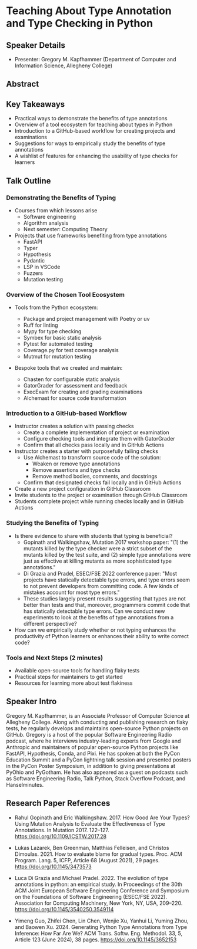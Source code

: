 # Teaching About Type Annotation and Type Checking in Python

## Speaker Details

- Presenter: Gregory M. Kapfhammer (Department of Computer and Information
Science, Allegheny College)

## Abstract

## Key Takeaways

- Practical ways to demonstrate the benefits of type annotations
- Overview of a tool ecosystem for teaching about types in Python
- Introduction to a GitHub-based workflow for creating projects and examinations
- Suggestions for ways to empirically study the benefits of type annotations
- A wishlist of features for enhancing the usability of type checks for learners

## Talk Outline

### Demonstrating the Benefits of Typing

- Courses from which lessons arise
    - Software engineering
    - Algorithm analysis
    - Next semester: Computing Theory
- Projects that use frameworks benefiting from type annotations
    - FastAPI
    - Typer
    - Hypothesis
    - Pydantic
    - LSP in VSCode
    - Fuzzers
    - Mutation testing

### Overview of the Chosen Tool Ecosystem

- Tools from the Python ecosystem:
    - Package and project management with Poetry or uv
    - Ruff for linting
    - Mypy for type checking
    - Symbex for basic static analysis
    - Pytest for automated testing
    - Coverage.py for test coverage analysis
    - Mutmut for mutation testing

- Bespoke tools that we created and maintain:
    - Chasten for configurable static analysis
    - GatorGrader for assessment and feedback
    - ExecExam for creating and grading examinations
    - Alchemast for source code transformation

### Introduction to a GitHub-based Workflow

- Instructor creates a solution with passing checks
    - Create a complete implementation of project or examination
    - Configure checking tools and integrate them with GatorGrader
    - Confirm that all checks pass locally and in GitHub Actions
- Instructor creates a starter with purposefully failing checks
    - Use Alchemast to transform source code of the solution:
        - Weaken or remove type annotations
        - Remove assertions and type checks
        - Remove method bodies, comments, and docstrings
    - Confirm that designated checks fail locally and in GitHub Actions
- Create a new project configuration in GitHub Classroom
- Invite students to the project or examination through GitHub Classroom
- Students complete project while running checks locally and in GitHub Actions

### Studying the Benefits of Typing

- Is there evidence to share with students that typing is beneficial?
    - Gopinath and Walkingshaw, Mutation 2017 workshop paper: "(1) the mutants
    killed by the type checker were a strict subset of the mutants killed by
    the test suite, and (2) simple type annotations were just as effective at
    killing mutants as more sophisticated type annotations."
    - Di Grazia and Pradel, ESEC/FSE 2022 conference paper: "Most projects have
    statically detectable type errors, and type errors seem to not prevent
    developers from committing code. A few kinds of mistakes account for most
    type errors."
    - These studies largely present results suggesting that types are not
    better than tests and that, moreover, programmers commit code that has
    statically detectable type errors. Can we conduct new experiments to look
    at the benefits of type annotations from a different perspective?
- How can we empirically study whether or not typing enhances the productivity
of Python learners or enhances their ability to write correct code?

### Tools and Next Steps (2 minutes)

- Available open-source tools for handling flaky tests
- Practical steps for maintainers to get started
- Resources for learning more about test flakiness

## Speaker Intro

Gregory M. Kapfhammer, is an Associate Professor of Computer Science at
Allegheny College. Along with conducting and publishing research on flaky
tests, he regularly develops and maintains open-source Python projects on
GitHub. Gregory is a host of the popular Software Engineering Radio podcast,
where he interviews industry-leading experts from Google and Anthropic and
maintainers of popular open-source Python projects like FastAPI, Hypothesis,
Conda, and Pixi. He has spoken at both the PyCon Education Summit and a PyCon
lightning talk session and presented posters in the PyCon Poster Symposium, in
addition to giving presentations at PyOhio and PyGotham. He has also appeared
as a guest on podcasts such as Software Engineering Radio, Talk Python, Stack
Overflow Podcast, and Hanselminutes.

## Research Paper References

- Rahul Gopinath and Eric Walkingshaw. 2017. How Good Are Your Types? Using
Mutation Analysis to Evaluate the Effectiveness of Type Annotations. In
Mutation 2017. 122–127. https://doi.org/10.1109/ICSTW.2017.28

- Lukas Lazarek, Ben Greenman, Matthias Felleisen, and Christos Dimoulas. 2021.
How to evaluate blame for gradual types. Proc. ACM Program. Lang. 5, ICFP,
Article 68 (August 2021), 29 pages. https://doi.org/10.1145/3473573

- Luca Di Grazia and Michael Pradel. 2022. The evolution of type annotations in
python: an empirical study. In Proceedings of the 30th ACM Joint European
Software Engineering Conference and Symposium on the Foundations of Software
Engineering (ESEC/FSE 2022). Association for Computing Machinery, New York, NY,
USA, 209–220. https://doi.org/10.1145/3540250.3549114

- Yimeng Guo, Zhifei Chen, Lin Chen, Wenjie Xu, Yanhui Li, Yuming Zhou, and
Baowen Xu. 2024. Generating Python Type Annotations from Type Inference: How
Far Are We? ACM Trans. Softw. Eng. Methodol. 33, 5, Article 123 (June 2024), 38
pages. https://doi.org/10.1145/3652153
